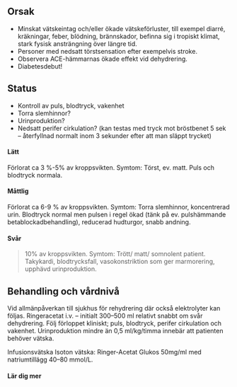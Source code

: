 ## Orsak

- Minskat vätskeintag och/eller ökade vätskeförluster, till exempel diarré, kräkningar, feber, blödning, brännskador, befinna sig i tropiskt klimat, stark fysisk ansträngning över längre tid.
- Personer med nedsatt törstsensation efter exempelvis stroke.
- Observera ACE-hämmarnas ökade effekt vid dehydrering.
- Diabetesdebut!

## Status

- Kontroll av puls, blodtryck, vakenhet
- Torra slemhinnor?
- Urinproduktion?
- Nedsatt perifer cirkulation? (kan testas med tryck mot bröstbenet 5 sek – återfyllnad normalt inom 3 sekunder efter att man släppt trycket)

#### Lätt

Förlorat ca 3 %-5% av kroppsvikten. Symtom: Törst, ev. matt. Puls och blodtryck normala.

#### Måttlig

Förlorat ca 6-9 % av kroppsvikten. Symtom: Torra slemhinnor, koncentrerad urin. Blodtryck normal men pulsen i regel ökad (tänk på ev. pulshämmande betablockadbehandling), reducerad hudturgor, snabb andning.

#### Svår

>10% av kroppsvikten. Symtom: Trött/ matt/ somnolent patient. Takykardi, blodtrycksfall, vasokonstriktion som ger marmorering, upphävd urinproduktion.

## Behandling och vårdnivå

Vid allmänpåverkan till sjukhus för rehydrering där också elektrolyter kan följas. Ringeracetat i.v. – initialt 300–500 ml relativt snabbt om svår dehydrering. Följ förloppet kliniskt; puls, blodtryck, perifer cirkulation och vakenhet. Urinproduktion mindre än 0,5 ml/kg/timma innebär att patienten behöver vätska.


Infusionsvätska
Isoton vätska: Ringer-Acetat
Glukos 50mg/ml med natriumtillägg 40–80 mmol/L.

#### Lär dig mer

